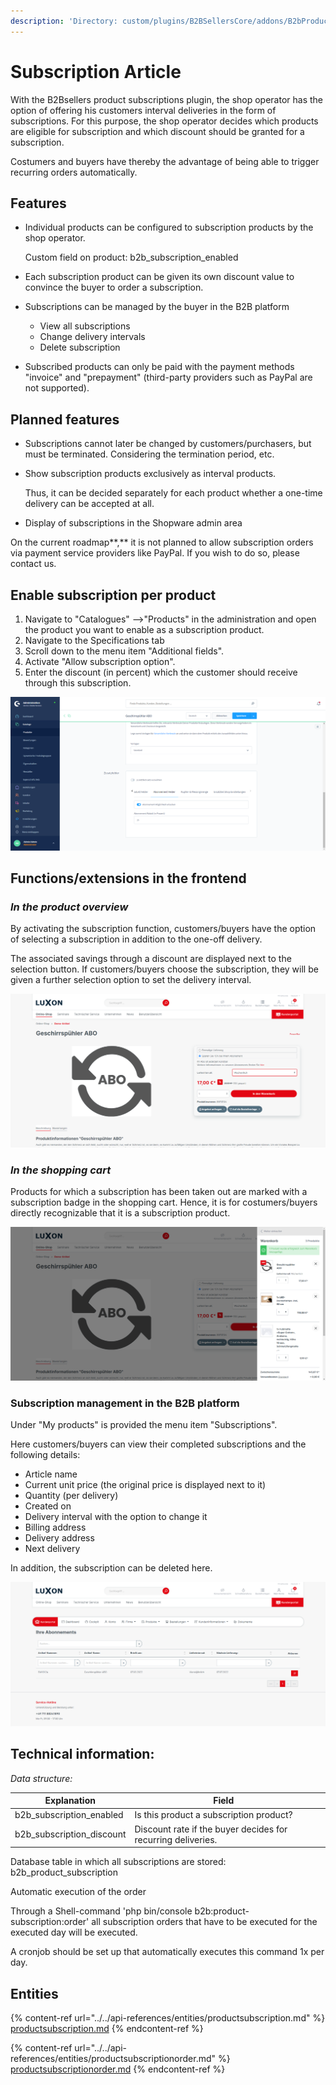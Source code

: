 ```yaml
---
description: 'Directory: custom/plugins/B2BSellersCore/addons/B2bProductSubscription'
---
```


# Subscription Article

With the B2Bsellers product subscriptions plugin, the shop operator has the option of offering his customers interval deliveries in the form of subscriptions. For this purpose, the shop operator decides which products are eligible for subscription and which discount should be granted for a subscription.

Costumers and buyers have thereby the advantage of being able to trigger recurring orders automatically.

## **Features**

*   Individual products can be configured to subscription products by the shop operator.

    Custom field on product: b2b\_subscription\_enabled
* Each subscription product can be given its own discount value to convince the buyer to order a subscription.
* Subscriptions can be managed by the buyer in the B2B platform
  * View all subscriptions
  * Change delivery intervals
  * Delete subscription
* Subscribed products can only be paid with the payment methods "invoice" and "prepayment" (third-party providers such as PayPal are not supported).

## **Planned features**

* Subscriptions cannot later be changed by customers/purchasers, but must be terminated. Considering the termination period, etc.
*   Show subscription products exclusively as interval products.

    Thus, it can be decided separately for each product whether a one-time delivery can be accepted at all.
* Display of subscriptions in the Shopware admin area

On the current roadmap**,** it is not planned to allow subscription orders via payment service providers like PayPal. If you wish to do so, please contact us.

## **Enable subscription per product**

1. Navigate to "Catalogues" -->"Products" in the administration and open the product you want to enable as a subscription product.
2. Navigate to the Specifications tab
3. Scroll down to the menu item "Additional fields".
4. Activate "Allow subscription option".
5. Enter the discount (in percent) which the customer should receive through this subscription.

![Activate subscription per product](<../../.gitbook/assets/Activate subscription per product.png>)

## **Functions/extensions in the frontend**

### _In the product overview_

By activating the subscription function, customers/buyers have the option of selecting a subscription in addition to the one-off delivery.

The associated savings through a discount are displayed next to the selection button. If customers/buyers choose the subscription, they will be given a further selection option to set the delivery interval.

![Extensions in the frontend - product overview](<../../.gitbook/assets/Extensions in the frontend - product overview.png>)

### _In the shopping cart_

Products for which a subscription has been taken out are marked with a subscription badge in the shopping cart. Hence, it is for costumers/buyers directly recognizable that it is a subscription product.

![Extensions in the frontend - Shopping Cart](<../../.gitbook/assets/Extensions in the frontend - Shopping Cart.png>)

### Subscription management in the B2B platform

Under "My products" is provided the menu item "Subscriptions".

Here customers/buyers can view their completed subscriptions and the following details:

* Article name
* Current unit price (the original price is displayed next to it)
* Quantity (per delivery)
* Created on
* Delivery interval with the option to change it
* Billing address
* Delivery address
* Next delivery

In addition, the subscription can be deleted here.

![Management of the subscription in the B2B platform](<../../.gitbook/assets/Management of the subscription in the B2B platform.png>)

## **Technical information:**

_Data structure:_

<table data-header-hidden><thead><tr><th>Explanation</th><th>Field</th><th data-hidden></th></tr></thead><tbody><tr><td>b2b_subscription_enabled</td><td>Is this product a subscription product?</td><td></td></tr><tr><td>b2b_subscription_discount</td><td>Discount rate if the buyer decides for recurring deliveries.</td><td></td></tr></tbody></table>

Database table in which all subscriptions are stored: b2b\_product\_subscription

Automatic execution of the order

Through a Shell-command 'php bin/console b2b:product-subscription:order' all subscription orders that have to be executed for the executed day will be executed.

A cronjob should be set up that automatically executes this command 1x per day.

## Entities

{% content-ref url="../../api-references/entities/productsubscription.md" %}
[productsubscription.md](../../api-references/entities/productsubscription.md)
{% endcontent-ref %}

{% content-ref url="../../api-references/entities/productsubscriptionorder.md" %}
[productsubscriptionorder.md](../../api-references/entities/productsubscriptionorder.md)
{% endcontent-ref %}
